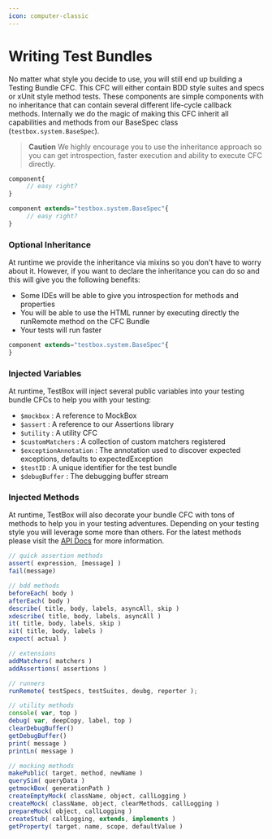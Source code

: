 ```yaml
---
icon: computer-classic
---
```


# Writing Test Bundles

No matter what style you decide to use, you will still end up building a Testing Bundle CFC. This CFC will either contain BDD style suites and specs or xUnit style method tests. These components are simple components with no inheritance that can contain several different life-cycle callback methods. Internally we do the magic of making this CFC inherit all capabilities and methods from our BaseSpec class (`testbox.system.BaseSpec`).

> **Caution** We highly encourage you to use the inheritance approach so you can get introspection, faster execution and ability to execute CFC directly.

```javascript
component{
     // easy right?
}

component extends="testbox.system.BaseSpec"{
     // easy right?
}
```

### Optional Inheritance

At runtime we provide the inheritance via mixins so you don't have to worry about it. However, if you want to declare the inheritance you can do so and this will give you the following benefits:

* Some IDEs will be able to give you introspection for methods and properties
* You will be able to use the HTML runner by executing directly the runRemote method on the CFC Bundle
* Your tests will run faster

```javascript
component extends="testbox.system.BaseSpec"{
}
```

### Injected Variables

At runtime, TestBox will inject several public variables into your testing bundle CFCs to help you with your testing:

* `$mockbox` : A reference to MockBox
* `$assert` : A reference to our Assertions library
* `$utility` : A utility CFC
* `$customMatchers` : A collection of custom matchers registered
* `$exceptionAnnotation` : The annotation used to discover expected exceptions, defaults to expectedException
* `$testID` : A unique identifier for the test bundle
* `$debugBuffer` : The debugging buffer stream

### Injected Methods

At runtime, TestBox will also decorate your bundle CFC with tons of methods to help you in your testing adventures. Depending on your testing style you will leverage some more than others. For the latest methods please visit the [API Docs](http://apidocs.ortussolutions.com/testbox/current) for more information.

```javascript
// quick assertion methods
assert( expression, [message] )
fail(message)

// bdd methods
beforeEach( body )
afterEach( body )
describe( title, body, labels, asyncAll, skip )
xdescribe( title, body, labels, asyncAll )
it( title, body, labels, skip )
xit( title, body, labels )
expect( actual )

// extensions
addMatchers( matchers )
addAssertions( assertions )

// runners
runRemote( testSpecs, testSuites, deubg, reporter );

// utility methods
console( var, top )
debug( var, deepCopy, label, top )
clearDebugBuffer()
getDebugBuffer()
print( message )
printLn( message )

// mocking methods
makePublic( target, method, newName )
querySim( queryData )
getmockBox( generationPath )
createEmptyMock( className, object, callLogging )
createMock( className, object, clearMethods, callLogging )
prepareMock( object, callLogging )
createStub( callLogging, extends, implements )
getProperty( target, name, scope, defaultValue )
```
